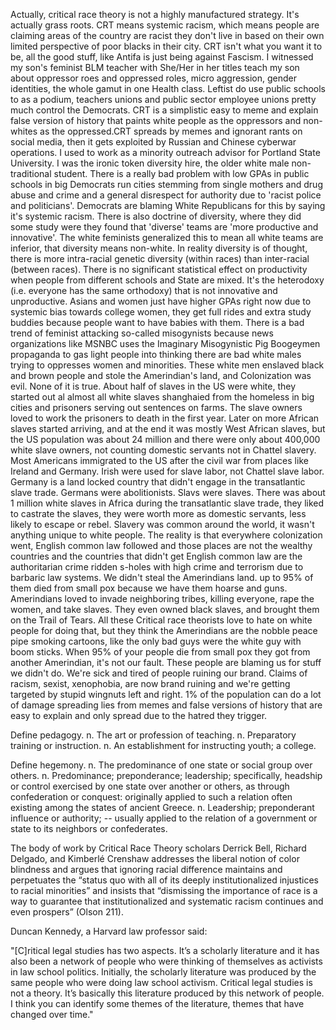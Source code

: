 Actually, critical race theory is not a highly manufactured strategy. It's actually grass roots. CRT means systemic racism, which means people are claiming areas of the country are racist they don't live in based on their own limited perspective of poor blacks in their city. CRT isn't what you want it to be, all the good stuff, like Antifa is just being against Fascism. I witnessed my son's feminist BLM teacher with She/Her in her titles teach my son about oppressor roes and oppressed roles, micro aggression, gender identities, the whole gamut in one Health class. Leftist do use public schools to as a podium, teachers unions and public sector employee unions pretty much control the Democrats. CRT is a simplistic easy to meme and explain false version of history that paints white people as the oppressors and non-whites as the oppressed.CRT spreads by memes and ignorant rants on social media, then it gets exploited by Russian and Chinese cyberwar operations. I used to work as a minority outreach advisor for Portland State University. I was the ironic token diversity hire, the older white male non-traditional student. There is a really bad problem with low GPAs in public schools in big Democrats run cities stemming from single mothers and drug abuse and crime and a general disrespect for authority due to 'racist police and politicians'. Democrats are blaming White Republicans for this by saying it's systemic racism. There is also doctrine of diversity, where they did some study were they found that 'diverse' teams are 'more productive and innovative'. The white feminists generalized this to mean all white teams are inferior, that diversity means non-white. In reality diversity is of thought, there is more intra-racial genetic diversity (within races) than inter-racial (between races). There is no significant statistical effect on productivity when people from different schools and State are mixed. It's the heterodoxy (i.e. everyone has the same orthodoxy) that is not innovative and unproductive. Asians and women just have higher GPAs right now due to systemic bias towards college women, they get full rides and extra study buddies because people want to have babies with them. There is a bad trend of feminist attacking so-called misogynists because news organizations like MSNBC uses the Imaginary Misogynistic Pig Boogeymen propaganda to gas light people into thinking there are bad white males trying to oppresses women and minorities. These white men enslaved black and brown people and stole the Amerindian's land, and Colonization was evil. None of it is true. About half of slaves in the US were white, they started out al almost all white slaves shanghaied from the homeless in big cities and prisoners serving out sentences on farms. The slave owners loved to work the prisoners to death in the first year. Later on more African slaves started arriving, and at the end it was mostly West African slaves, but the US population was about 24 million and there were only about 400,000 white slave owners, not counting domestic servants not in Chattel slavery. Most Americans immigrated to the US after the civil war from places like Ireland and Germany. Irish were used for slave labor, not Chattel slave labor. Germany is a land locked country that didn't engage in the transatlantic slave trade. Germans were abolitionists. Slavs were slaves. There was about 1 million white slaves in Africa during the transatlantic slave trade, they liked to castrate the slaves, they were worth more as domestic servants, less likely to escape or rebel. Slavery was common around the world, it wasn't anything unique to white people. The reality is that everywhere colonization went, English common law followed and those places are not the wealthy countries and the countries that didn't get English common law are the authoritarian crime ridden s-holes with high crime and terrorism due to barbaric law systems. We didn't steal the Amerindians land. up to 95% of them died from small pox because we have them hoarse and guns. Amerindians loved to invade neighboring tribes, killing everyone, rape the women, and take slaves. They even owned black slaves, and brought them on the Trail of Tears. All these Critical race theorists love to hate on white people for doing that, but they think the Amerindians are the nobble peace pipe smoking cartoons, like the only bad guys were the white guy with boom sticks. When 95% of your people die from small pox they got from another Amerindian, it's not our fault. These people are blaming us for stuff we didn't do. We're sick and tired of people ruining our brand. Claims of racism, sexist, xenophobia, are now brand ruining and we're getting targeted by stupid wingnuts left and right. 1% of the population can do a lot of damage spreading lies from memes and false versions of history that are easy to explain and only spread due to the hatred they trigger.

Define pedagogy.
    n. The art or profession of teaching.
    n. Preparatory training or instruction.
    n. An establishment for instructing youth; a college.

Define hegemony.
    n. The predominance of one state or social group over others.
    n. Predominance; preponderance; leadership; specifically, headship or control exercised by one state over another or others, as through confederation or conquest: originally applied to such a relation often existing among the states of ancient Greece.
    n. Leadership; preponderant influence or authority; -- usually applied to the relation of a government or state to its neighbors or confederates.

The body of work by Critical Race Theory scholars Derrick Bell,
Richard Delgado, and Kimberlé Crenshaw addresses the liberal notion
of color blindness and argues that ignoring racial difference maintains
and perpetuates the “status quo with all of its deeply institutionalized
injustices to racial minorities” and insists that “dismissing the
importance of race is a way to guarantee that institutionalized and
systematic racism continues and even prospers” (Olson 211).

Duncan Kennedy, a Harvard law professor said:

"[C]ritical legal studies has two aspects. It’s a scholarly literature and it has also been a network of people who were thinking of themselves as activists in law school politics. Initially, the scholarly literature was produced by the same people who were doing law school activism. Critical legal studies is not a theory. It’s basically this literature produced by this network of people. I think you can identify some themes of the literature, themes that have changed over time."